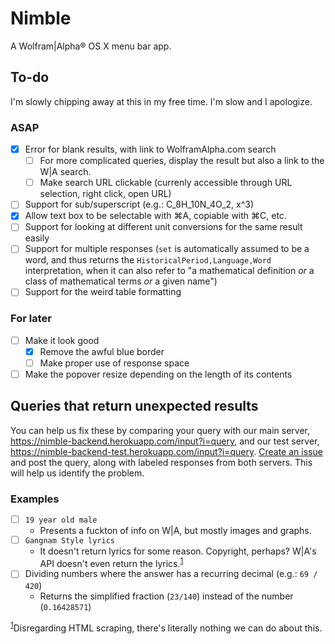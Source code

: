 Nimble
======

A Wolfram|Alpha® OS X menu bar app.

## To-do

I'm slowly chipping away at this in my free time. I'm slow and I apologize.

### ASAP
- [x] Error for blank results, with link to WolframAlpha.com search
  - [ ] For more complicated queries, display the result but also a link to the W|A search.
  - [ ] Make search URL clickable (currenly accessible through URL selection, right click, open URL)
- [ ] Support for sub/superscript (e.g.: C_8H_10N_4O_2, x^3)
- [x] Allow text box to be selectable with ⌘A, copiable with ⌘C, etc.
- [ ] Support for looking at different unit conversions for the same result easily
- [ ] Support for multiple responses (`set` is automatically assumed to be a word, and thus returns the `HistoricalPeriod,Language,Word` interpretation, when it can also refer to "a mathematical definition *or* a class of mathematical terms *or* a given name")
- [ ] Support for the weird table formatting

### For later
- [ ] Make it look good
  - [x] Remove the awful blue border
  - [ ] Make proper use of response space
- [ ] Make the popover resize depending on the length of its contents

## Queries that return unexpected results
You can help us fix these by comparing your query with our main server, https://nimble-backend.herokuapp.com/input?i=query, and our test server, https://nimble-backend-test.herokuapp.com/input?i=query. [Create an issue](https://github.com/madebybright/Nimble/issues/new) and post the query, along with labeled responses from both servers. This will help us identify the problem.

### Examples
 - [ ] `19 year old male`
   - Presents a fuckton of info on W|A, but mostly images and graphs.
 - [ ] `Gangnam Style lyrics`
   - It doesn't return lyrics for some reason. Copyright, perhaps? W|A's API doesn't even return the lyrics.<sup><a href="#f1" id="#f1">1</a></sup>
 - [ ] Dividing numbers where the answer has a recurring decimal (e.g.: `69 / 420`)
   - Returns the simplified fraction (`23/140`) instead of the number (`0.16428571`)

 <sup><a href="#f1">1</a></sup>Disregarding HTML scraping, there's literally nothing we can do about this.
